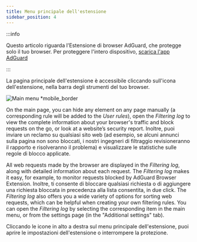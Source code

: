```yaml
---
title: Menu principale dell'estensione
sidebar_position: 4
---
```


:::info

Questo articolo riguarda l'Estensione di browser AdGuard, che protegge solo il tuo browser. Per proteggere l'intero dispositivo, [scarica l'app AdGuard](https://agrd.io/download-kb-adblock)

:::

La pagina principale dell'estensione è accessibile cliccando sull'icona dell'estensione, nella barra degli strumenti del tuo browser.

![Main menu \*mobile\_border](https://cdn.adtidy.org/content/Kb/ad_blocker/browser_extension/ad_blocker_browser_extension_main.png)

On the main page, you can hide any element on any page manually (a corresponding rule will be added to the _User rules_), open the _Filtering log_ to view the complete information about your browser's traffic and block requests on the go, or look at a website’s security report. Inoltre, puoi inviare un reclamo su qualsiasi sito web (ad esempio, se alcuni annunci sulla pagina non sono bloccati, i nostri ingegneri di filtraggio revisioneranno il rapporto e risolveranno il problema) e visualizzare le statistiche sulle regole di blocco applicate.

All web requests made by the browser are displayed in the _Filtering log_, along with detailed information about each request. The _Filtering log_ makes it easy, for example, to monitor requests blocked by AdGuard Browser Extension. Inoltre, ti consente di bloccare qualsiasi richiesta o di aggiungere una richiesta bloccata in precedenza alla lista consentita, in due click. The _Filtering log_ also offers you a wide variety of options for sorting web requests, which can be helpful when creating your own filtering rules. You can open the _Filtering log_ by selecting the corresponding item in the main menu, or from the settings page (in the "Additional settings" tab).

Cliccando le icone in alto a destra sul menu principale dell'estensione, puoi aprire le impostazioni dell'estensione o interrompere la protezione.
